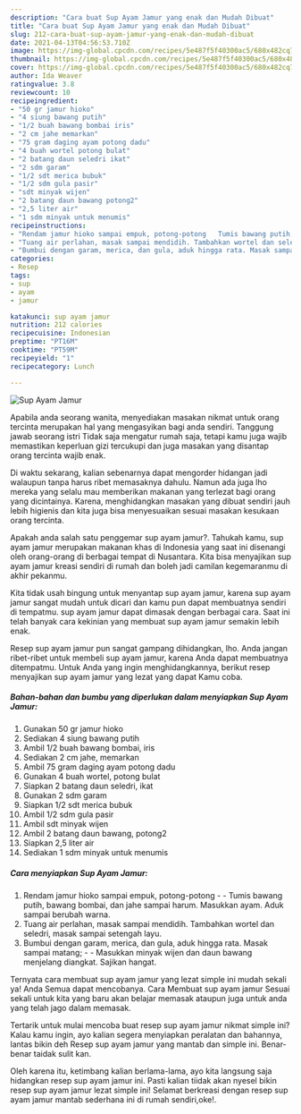 ```yaml
---
description: "Cara buat Sup Ayam Jamur yang enak dan Mudah Dibuat"
title: "Cara buat Sup Ayam Jamur yang enak dan Mudah Dibuat"
slug: 212-cara-buat-sup-ayam-jamur-yang-enak-dan-mudah-dibuat
date: 2021-04-13T04:56:53.710Z
image: https://img-global.cpcdn.com/recipes/5e487f5f40300ac5/680x482cq70/sup-ayam-jamur-foto-resep-utama.jpg
thumbnail: https://img-global.cpcdn.com/recipes/5e487f5f40300ac5/680x482cq70/sup-ayam-jamur-foto-resep-utama.jpg
cover: https://img-global.cpcdn.com/recipes/5e487f5f40300ac5/680x482cq70/sup-ayam-jamur-foto-resep-utama.jpg
author: Ida Weaver
ratingvalue: 3.8
reviewcount: 10
recipeingredient:
- "50 gr jamur hioko"
- "4 siung bawang putih"
- "1/2 buah bawang bombai iris"
- "2 cm jahe memarkan"
- "75 gram daging ayam potong dadu"
- "4 buah wortel potong bulat"
- "2 batang daun seledri ikat"
- "2 sdm garam"
- "1/2 sdt merica bubuk"
- "1/2 sdm gula pasir"
- "sdt minyak wijen"
- "2 batang daun bawang potong2"
- "2,5 liter air"
- "1 sdm minyak untuk menumis"
recipeinstructions:
- "Rendam jamur hioko sampai empuk, potong-potong   Tumis bawang putih, bawang bombai, dan jahe sampai harum. Masukkan ayam. Aduk sampai berubah warna."
- "Tuang air perlahan, masak sampai mendidih. Tambahkan wortel dan seledri, masak sampai setengah layu."
- "Bumbui dengan garam, merica, dan gula, aduk hingga rata. Masak sampai matang;  Masukkan minyak wijen dan daun bawang menjelang diangkat. Sajikan hangat."
categories:
- Resep
tags:
- sup
- ayam
- jamur

katakunci: sup ayam jamur 
nutrition: 212 calories
recipecuisine: Indonesian
preptime: "PT16M"
cooktime: "PT59M"
recipeyield: "1"
recipecategory: Lunch

---
```



![Sup Ayam Jamur](https://img-global.cpcdn.com/recipes/5e487f5f40300ac5/680x482cq70/sup-ayam-jamur-foto-resep-utama.jpg)

Apabila anda seorang wanita, menyediakan masakan nikmat untuk orang tercinta merupakan hal yang mengasyikan bagi anda sendiri. Tanggung jawab seorang istri Tidak saja mengatur rumah saja, tetapi kamu juga wajib memastikan keperluan gizi tercukupi dan juga masakan yang disantap orang tercinta wajib enak.

Di waktu  sekarang, kalian sebenarnya dapat mengorder hidangan jadi walaupun tanpa harus ribet memasaknya dahulu. Namun ada juga lho mereka yang selalu mau memberikan makanan yang terlezat bagi orang yang dicintainya. Karena, menghidangkan masakan yang dibuat sendiri jauh lebih higienis dan kita juga bisa menyesuaikan sesuai masakan kesukaan orang tercinta. 



Apakah anda salah satu penggemar sup ayam jamur?. Tahukah kamu, sup ayam jamur merupakan makanan khas di Indonesia yang saat ini disenangi oleh orang-orang di berbagai tempat di Nusantara. Kita bisa menyajikan sup ayam jamur kreasi sendiri di rumah dan boleh jadi camilan kegemaranmu di akhir pekanmu.

Kita tidak usah bingung untuk menyantap sup ayam jamur, karena sup ayam jamur sangat mudah untuk dicari dan kamu pun dapat membuatnya sendiri di tempatmu. sup ayam jamur dapat dimasak dengan berbagai cara. Saat ini telah banyak cara kekinian yang membuat sup ayam jamur semakin lebih enak.

Resep sup ayam jamur pun sangat gampang dihidangkan, lho. Anda jangan ribet-ribet untuk membeli sup ayam jamur, karena Anda dapat membuatnya ditempatmu. Untuk Anda yang ingin menghidangkannya, berikut resep menyajikan sup ayam jamur yang lezat yang dapat Kamu coba.

<!--inarticleads1-->

##### Bahan-bahan dan bumbu yang diperlukan dalam menyiapkan Sup Ayam Jamur:

1. Gunakan 50 gr jamur hioko
1. Sediakan 4 siung bawang putih
1. Ambil 1/2 buah bawang bombai, iris
1. Sediakan 2 cm jahe, memarkan
1. Ambil 75 gram daging ayam potong dadu
1. Gunakan 4 buah wortel, potong bulat
1. Siapkan 2 batang daun seledri, ikat
1. Gunakan 2 sdm garam
1. Siapkan 1/2 sdt merica bubuk
1. Ambil 1/2 sdm gula pasir
1. Ambil sdt minyak wijen
1. Ambil 2 batang daun bawang, potong2
1. Siapkan 2,5 liter air
1. Sediakan 1 sdm minyak untuk menumis




<!--inarticleads2-->

##### Cara menyiapkan Sup Ayam Jamur:

1. Rendam jamur hioko sampai empuk, potong-potong  -  - Tumis bawang putih, bawang bombai, dan jahe sampai harum. Masukkan ayam. Aduk sampai berubah warna.
1. Tuang air perlahan, masak sampai mendidih. Tambahkan wortel dan seledri, masak sampai setengah layu.
1. Bumbui dengan garam, merica, dan gula, aduk hingga rata. Masak sampai matang; -  - Masukkan minyak wijen dan daun bawang menjelang diangkat. Sajikan hangat.




Ternyata cara membuat sup ayam jamur yang lezat simple ini mudah sekali ya! Anda Semua dapat mencobanya. Cara Membuat sup ayam jamur Sesuai sekali untuk kita yang baru akan belajar memasak ataupun juga untuk anda yang telah jago dalam memasak.

Tertarik untuk mulai mencoba buat resep sup ayam jamur nikmat simple ini? Kalau kamu ingin, ayo kalian segera menyiapkan peralatan dan bahannya, lantas bikin deh Resep sup ayam jamur yang mantab dan simple ini. Benar-benar taidak sulit kan. 

Oleh karena itu, ketimbang kalian berlama-lama, ayo kita langsung saja hidangkan resep sup ayam jamur ini. Pasti kalian tiidak akan nyesel bikin resep sup ayam jamur lezat simple ini! Selamat berkreasi dengan resep sup ayam jamur mantab sederhana ini di rumah sendiri,oke!.


